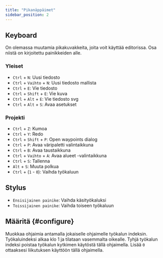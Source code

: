 ```yaml
---
title: "Pikanäppäimet"
sidebar_position: 2
---
```



## Keyboard

On olemassa muutamia pikakuvakkeita, joita voit käyttää editorissa. Osa niistä on kirjoitettu painikkeiden alle.

### Yleiset

* `Ctrl` + `N`: Uusi tiedosto
* `Ctrl` + `Vaihto` + `N`: Uusi tiedosto mallista
* `Ctrl` + `E`: Vie tiedosto
* `Ctrl` + `Shift` + `E`: Vie kuva
* `Ctrl` + `Alt` + `E`: Vie tiedosto svg
* `Ctrl` + `Alt` + `S`: Avaa asetukset

### Projekti

* `Ctrl` + `Z`: Kumoa
* `Ctrl` + `Y`: Redo
* `Ctrl` + `Shift` + `P`: Open waypoints dialog
* `Ctrl` + `P`: Avaa väripaletti valintaikkuna
* `Ctrl` + `B`: Avaa taustaikkuna
* `Ctrl` + `Vaihto` + `A`: Avaa alueet -valintaikkuna
* `Ctrl` + `S`: Tallenna
* `Alt` + `S`: Muuta polkua
* `Ctrl` + (`1` - `0`): Vaihda työkaluun

## Stylus

* `Ensisijainen painike`: Vaihda käsityökaluksi
* `Toissijainen painike`: Vaihda toiseen työkaluun

## Määritä {#configure}

Muokkaa ohjaimia antamalla jokaiselle ohjaimelle työkalun indeksin. Työkaluindeksi alkaa klo 1 ja tilataan vasemmalta oikealle. Tyhjä työkalun indeksi poistaa työkalun kytkimen käytöstä tällä ohjaimella. Lisää `0` ottaaksesi liikutuksen käyttöön tällä ohjaimella.
